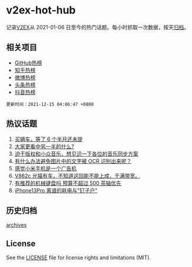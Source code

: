 # v2ex-hot-hub

 记录[V2EX](https://www.v2ex.com/)从 2021-01-06 日至今的热门话题。每小时抓取一次数据，按天[归档](archives)。
 
 ## 相关项目

- [GitHub热榜](https://github.com/lonnyzhang423/github-hot-hub)
- [知乎热榜](https://github.com/lonnyzhang423/zhihu-hot-hub)
- [微博热榜](https://github.com/lonnyzhang423/weibo-hot-hub)
- [头条热榜](https://github.com/lonnyzhang423/toutiao-hot-hub)
- [抖音热榜](https://github.com/lonnyzhang423/douyin-hot-hub)


 `更新时间：2021-12-15 04:06:47 +0800`

## 热议话题

1. [买辆车，等了 6 个半月还未提](https://www.v2ex.com/t/822035)
1. [大家更看中另一半的什么?](https://www.v2ex.com/t/822017)
1. [迫于版权和小众音乐，想见识一下各位的音乐同步方案](https://www.v2ex.com/t/822025)
1. [有什么办法避免图片中的文字被 OCR 识别出来呢？](https://www.v2ex.com/t/822041)
1. [感觉小米手机是一个广告机](https://www.v2ex.com/t/822136)
1. [V862c 光猫有车，不知道这回能不能上成，干满带宽。](https://www.v2ex.com/t/822073)
1. [有推荐的机械键盘吗 预算不超过 500 茶轴优先](https://www.v2ex.com/t/822081)
1. [iPhone13Pro 离谱的耗电与"钉子户"](https://www.v2ex.com/t/822043)

## 历史归档

[archives](archives)

## License

See the [LICENSE](LICENSE) file for license rights and limitations (MIT).
